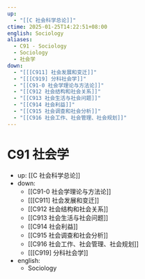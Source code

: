 ```yaml
---
up:
  - "[[C 社会科学总论]]"
ctime: 2025-01-25T14:22:51+08:00
english: Sociology
aliases:
  - C91 - Sociology
  - Sociology
  - 社会学
down:
  - "[[[C911] 社会发展和变迁]]"
  - "[[[C919] 分科社会学]]"
  - "[[C91-0 社会学理论与方法论]]"
  - "[[C912 社会结构和社会关系]]"
  - "[[C913 社会生活与社会问题]]"
  - "[[C914 社会利益]]"
  - "[[C915 社会调查和社会分析]]"
  - "[[C916 社会工作、社会管理、社会规划]]"
---
```


# C91 社会学

- up: [[C 社会科学总论]]
- down:
	- [[C91-0 社会学理论与方法论]]
	- [[[C911] 社会发展和变迁]]
	- [[C912 社会结构和社会关系]]
	- [[C913 社会生活与社会问题]]
	- [[C914 社会利益]]
	- [[C915 社会调查和社会分析]]
	- [[C916 社会工作、社会管理、社会规划]]
	- [[[C919] 分科社会学]]
- english:
	- Sociology
